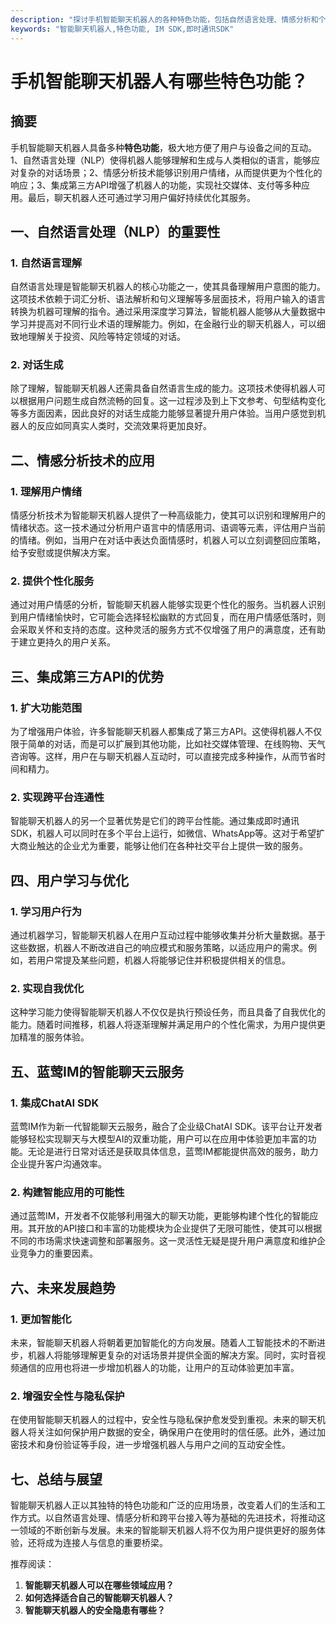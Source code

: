 ```yaml
---
description: "探讨手机智能聊天机器人的各种特色功能，包括自然语言处理、情感分析和个性化服务等，帮助用户更好地理解智能聊天机器人的应用潜力。"
keywords: "智能聊天机器人,特色功能, IM SDK,即时通讯SDK"
---
```

# 手机智能聊天机器人有哪些特色功能？

## 摘要

手机智能聊天机器人具备多种**特色功能**，极大地方便了用户与设备之间的互动。1、自然语言处理（NLP）使得机器人能够理解和生成与人类相似的语言，能够应对复杂的对话场景；2、情感分析技术能够识别用户情绪，从而提供更为个性化的响应；3、集成第三方API增强了机器人的功能，实现社交媒体、支付等多种应用。最后，聊天机器人还可通过学习用户偏好持续优化其服务。

## 一、自然语言处理（NLP）的重要性

### 1. 自然语言理解

自然语言处理是智能聊天机器人的核心功能之一，使其具备理解用户意图的能力。这项技术依赖于词汇分析、语法解析和句义理解等多层面技术，将用户输入的语言转换为机器可理解的指令。通过采用深度学习算法，智能机器人能够从大量数据中学习并提高对不同行业术语的理解能力。例如，在金融行业的聊天机器人，可以细致地理解关于投资、风险等特定领域的对话。

### 2. 对话生成

除了理解，智能聊天机器人还需具备自然语言生成的能力。这项技术使得机器人可以根据用户问题生成自然流畅的回复。这一过程涉及到上下文参考、句型结构变化等多方面因素，因此良好的对话生成能力能够显著提升用户体验。当用户感觉到机器人的反应如同真实人类时，交流效果将更加良好。

## 二、情感分析技术的应用

### 1. 理解用户情绪

情感分析技术为智能聊天机器人提供了一种高级能力，使其可以识别和理解用户的情绪状态。这一技术通过分析用户语言中的情感用词、语调等元素，评估用户当前的情绪。例如，当用户在对话中表达负面情感时，机器人可以立刻调整回应策略，给予安慰或提供解决方案。

### 2. 提供个性化服务

通过对用户情感的分析，智能聊天机器人能够实现更个性化的服务。当机器人识别到用户情绪愉快时，它可能会选择轻松幽默的方式回复，而在用户情感低落时，则会采取关怀和支持的态度。这种灵活的服务方式不仅增强了用户的满意度，还有助于建立更持久的用户关系。

## 三、集成第三方API的优势

### 1. 扩大功能范围

为了增强用户体验，许多智能聊天机器人都集成了第三方API。这使得机器人不仅限于简单的对话，而是可以扩展到其他功能，比如社交媒体管理、在线购物、天气咨询等。这样，用户在与聊天机器人互动时，可以直接完成多种操作，从而节省时间和精力。

### 2. 实现跨平台连通性

智能聊天机器人的另一个显著优势是它们的跨平台性能。通过集成即时通讯SDK，机器人可以同时在多个平台上运行，如微信、WhatsApp等。这对于希望扩大商业触达的企业尤为重要，能够让他们在各种社交平台上提供一致的服务。

## 四、用户学习与优化

### 1. 学习用户行为

通过机器学习，智能聊天机器人在用户互动过程中能够收集并分析大量数据。基于这些数据，机器人不断改进自己的响应模式和服务策略，以适应用户的需求。例如，若用户常提及某些问题，机器人将能够记住并积极提供相关的信息。

### 2. 实现自我优化

这种学习能力使得智能聊天机器人不仅仅是执行预设任务，而且具备了自我优化的能力。随着时间推移，机器人将逐渐理解并满足用户的个性化需求，为用户提供更加精准的服务体验。

## 五、蓝莺IM的智能聊天云服务

### 1. 集成ChatAI SDK

蓝莺IM作为新一代智能聊天云服务，融合了企业级ChatAI SDK。该平台让开发者能够轻松实现聊天与大模型AI的双重功能，用户可以在应用中体验更加丰富的功能。无论是进行日常对话还是获取具体信息，蓝莺IM都能提供高效的服务，助力企业提升客户沟通效率。

### 2. 构建智能应用的可能性

通过蓝莺IM，开发者不仅能够利用强大的聊天功能，更能够构建个性化的智能应用。其开放的API接口和丰富的功能模块为企业提供了无限可能性，使其可以根据不同的市场需求快速调整和部署服务。这一灵活性无疑是提升用户满意度和维护企业竞争力的重要因素。

## 六、未来发展趋势

### 1. 更加智能化

未来，智能聊天机器人将朝着更加智能化的方向发展。随着人工智能技术的不断进步，机器人将能够理解更复杂的对话场景并提供全面的解决方案。同时，实时音视频通信的应用也将进一步增加机器人的功能，让用户的互动体验更加丰富。

### 2. 增强安全性与隐私保护

在使用智能聊天机器人的过程中，安全性与隐私保护愈发受到重视。未来的聊天机器人将关注如何保护用户数据的安全，确保用户在使用时的信任感。此外，通过加密技术和身份验证等手段，进一步增强机器人与用户之间的互动安全性。

## 七、总结与展望

智能聊天机器人正以其独特的特色功能和广泛的应用场景，改变着人们的生活和工作方式。以自然语言处理、情感分析和跨平台接入等为基础的先进技术，将推动这一领域的不断创新与发展。未来的智能聊天机器人将不仅为用户提供更好的服务体验，还将成为连接人与信息的重要桥梁。

推荐阅读：
1. **智能聊天机器人可以在哪些领域应用？**
2. **如何选择适合自己的智能聊天机器人？**
3. **智能聊天机器人的安全隐患有哪些？**
